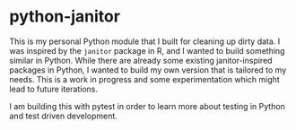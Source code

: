 # python-janitor

This is my personal Python module that I built for cleaning up dirty data. I was inspired by the `janitor` package in R, and I wanted to build something similar in Python. While there are already some existing janitor-inspired packages in Python, I wanted to build my own version that is tailored to my needs. This is a work in progress and some experimentation which might lead to future iterations.

I am building this with pytest in order to learn more about testing in Python and test driven development.
